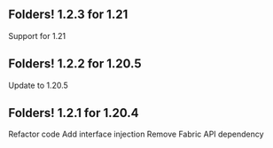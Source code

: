 ## Folders! 1.2.3 for 1.21
Support for 1.21

## Folders! 1.2.2 for 1.20.5
Update to 1.20.5

## Folders! 1.2.1 for 1.20.4
Refactor code
Add interface injection
Remove Fabric API dependency
